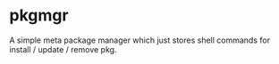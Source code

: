 # pkgmgr
A simple meta package manager which just stores shell commands for install / update / remove pkg.
